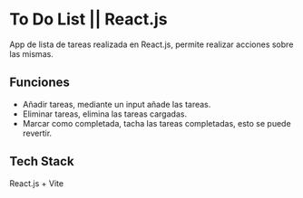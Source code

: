 
# To Do List || React.js

App de lista de tareas realizada en React.js, permite realizar acciones sobre las mismas.


## Funciones

- Añadir tareas, mediante un input añade las tareas.
- Eliminar tareas, elimina las tareas cargadas.
- Marcar como completada, tacha las tareas completadas, esto se puede revertir.


## Tech Stack

React.js + Vite

